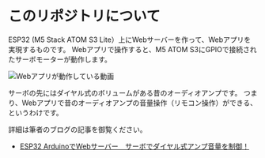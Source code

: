 # このリポジトリについて

ESP32 (M5 Stack ATOM S3 Lite）上にWebサーバーを作って、Webアプリを実現するものです。
Webアプリで操作すると、M5 ATOM S3にGPIOで接続されたサーボモーターが動作します。

![Webアプリが動作している動画](https://tech-landlord.com/wp-content/uploads/2025/01/servo-web-server.gif)


サーボの先にはダイヤル式のボリュームがある昔のオーディオアンプです。
つまり、Webアプリで昔のオーディオアンプの音量操作（リモコン操作）ができる、というわけです。

詳細は筆者のブログの記事を御覧ください。

- [ESP32 ArduinoでWebサーバー　サーボでダイヤル式アンプ音量を制御！](https://tech-landlord.com/articles/esp32-arduino-web-serv-controls-servo-moter-to-dial-audio-volume/)
